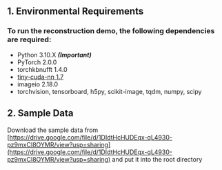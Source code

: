 ## 1. Environmental Requirements  
### To run the reconstruction demo, the following dependencies are required:  
* Python 3.10.X  ***(Important)***
* PyTorch 2.0.0
* torchkbnufft 1.4.0
* [tiny-cuda-nn 1.7](https://github.com/NVlabs/tiny-cuda-nn)
* imageio 2.18.0
* torchvision, tensorboard, h5py, scikit-image, tqdm, numpy, scipy

## 2. Sample Data
Download the sample data from [https://drive.google.com/file/d/1DIdtHcHUDEqx-qL4930-pz9mxCI8OYMR/view?usp=sharing](https://drive.google.com/file/d/1DIdtHcHUDEqx-qL4930-pz9mxCI8OYMR/view?usp=sharing) and put it into the root directory
